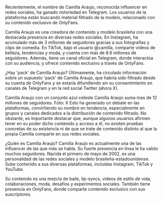 Recientemente, el nombre de Camilla Araujo, reconocida influencer en redes sociales, ha ganado notoriedad en Telegram. Los usuarios de la plataforma están buscando material filtrado de la modelo, relacionado con su contenido exclusivo de OnlyFans.

Camilla Araujo es una creadora de contenido y modelo brasileña con una destacada presencia en diversas redes sociales. En Instagram, ha acumulado más de 3 millones de seguidores gracias a sus fotografías y clips de comedia. En TikTok, bajo el usuario @camilla, comparte videos de belleza, tendencias y moda, y cuenta con más de 8.6 millones de seguidores. Además, tiene un canal oficial en Telegram, donde interactúa con su audiencia, y ofrece contenido exclusivo a través de OnlyFans.

¿Hay 'pack' de Camilla Araujo?
Últimamente, ha circulado información sobre un supuesto 'pack' de Camilla Araujo, que habría sido filtrado desde su cuenta de OnlyFans y se estaría difundiendo sin su consentimiento en canales de Telegram y en la red social Twitter (ahora X).


Camilla Araujo con un conjunto azul celeste
Camilla Araujo suma mas de 12 millones de seguidores. Foto: X
Esto ha generado un debate en las plataformas, convirtiendo su nombre en tendencia, especialmente en grupos y canales dedicados a la distribución de contenido filtrado. No obstante, es importante destacar que, aunque algunos usuarios afirmen tener en su poder dicho contenido y acceso a él, no existen pruebas concretas de su existencia ni de que se trate de contenido distinto al que la propia Camilla comparte en sus redes sociales.

¿Quién es Camilla Araujo?
Camilla Araujo es actualmente una de las influencer de las que más se habla. Su fuerte presencia en línea le ha valido muchos seguidores. Nacida el primero de mayo de 2002, es una personalidad de las redes sociales y modelo brasileña-estadounidense. Sube contenido a sus diversas plataformas, incluidas Instagram, TikTok y YouTube.

Su contenido es una mezcla de baile, lip-syncs, videos de estilo de vida, colaboraciones, moda, desafíos y experimentos sociales. También tiene presencia en OnlyFans, donde comparte contenido exclusivo con sus suscriptores.
